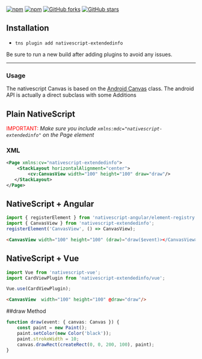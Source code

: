 [![npm](https://img.shields.io/npm/v/nativescript-extendedinfo.svg)](https://www.npmjs.com/package/nativescript-extendedinfo)
[![npm](https://img.shields.io/npm/dt/nativescript-extendedinfo.svg?label=npm%20downloads)](https://www.npmjs.com/package/nativescript-extendedinfo)
[![GitHub forks](https://img.shields.io/github/forks/Akylas/nativescript-extendedinfo.svg)](https://github.com/Akylas/nativescript-extendedinfo/network)
[![GitHub stars](https://img.shields.io/github/stars/Akylas/nativescript-extendedinfo.svg)](https://github.com/Akylas/nativescript-extendedinfo/stargazers)

## Installation

* `tns plugin add nativescript-extendedinfo`

Be sure to run a new build after adding plugins to avoid any issues.

---


### Usage

The nativescript Canvas is based on the [Android Canvas](https://developer.android.com/reference/android/graphics/Canvas) class.
The android API is actually a direct subclass with some Additions

## Plain NativeScript

<span style="color:red">IMPORTANT: </span>_Make sure you include `xmlns:mdc="nativescript-extendedinfo"` on the Page element_

### XML

```XML
<Page xmlns:cv="nativescript-extendedinfo">
    <StackLayout horizontalAlignment="center">
        <cv:CanvasView width="100" height="100" draw="draw"/>
   </StackLayout>
</Page>
```

## NativeScript + Angular

```typescript
import { registerElement } from 'nativescript-angular/element-registry';
import { CanvasView } from 'nativescript-extendedinfo';
registerElement('CanvasView', () => CanvasView);
```

```html
<CanvasView width="100" height="100" (draw)="draw($event)></CanvasView>
```

## NativeScript + Vue

```javascript
import Vue from 'nativescript-vue';
import CardViewPlugin from 'nativescript-extendedinfo/vue';

Vue.use(CardViewPlugin);
```

```html
<CanvasView  width="100" height="100" @draw="draw"/>
```

##draw Method 
```typescript
function draw(event: { canvas: Canvas }) {
    const paint = new Paint();
    paint.setColor(new Color('black'));
    paint.strokeWidth = 10;
    canvas.drawRect(createRect(0, 0, 200, 100), paint);
}
```
